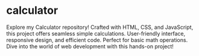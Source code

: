 # calculator
Explore my Calculator repository! Crafted with HTML, CSS, and JavaScript, this project offers seamless simple calculations. User-friendly interface, responsive design, and efficient code. Perfect for basic math operations. Dive into the world of web development with this hands-on project!

